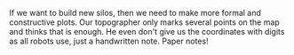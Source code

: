If we want to build new silos, then we need to make more formal and constructive plots.
Our topographer only marks several points on the map and thinks that is enough.
He even don't give us the coordinates with digits as all robots use, 
just a handwritten note. Paper notes!
